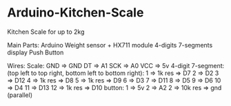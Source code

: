 # Arduino-Kitchen-Scale
Kitchen Scale for up to 2kg

Main Parts:
  Arduino
  Weight sensor + HX711 module
  4-digits 7-segments display
  Push Button
  
  Wires:
    Scale:
      GND   => GND
      DT    => A1
      SCK   => A0
      VCC   => 5v
    4-digit 7-segment: (top left to top right, bottom left to bottom right):
       1 =>  1k res  => D7
       2 =>  D2
       3 =>  D12
       4 => 1k res => D8
       5 => 1k res => D9
       6 => D3
       7 => D11
       8 => D5
       9 => D6
       10 => D4
       11 => D13
       12 => 1k res => D10
    button:
       1 => 5v
       2 => A2
       2 => 10k res => gnd (parallel)
